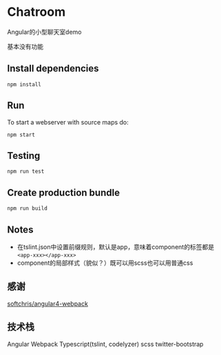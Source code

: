 # Chatroom
Angular的小型聊天室demo

基本没有功能

## Install dependencies
```
npm install
```
## Run
To start a webserver with source maps do:
```
npm start
```
## Testing
```
npm run test
```
## Create production bundle
```
npm run build
```
## Notes
- 在tslint.json中设置前缀规则，默认是app，意味着component的标签都是`<app-xxx></app-xxx>`
- component的局部样式（貌似？）既可以用scss也可以用普通css

## 感谢
[softchris/angular4-webpack](https://github.com/softchris/angular4-webpack)

## 技术栈
Angular Webpack Typescript(tslint, codelyzer) scss twitter-bootstrap
